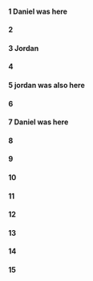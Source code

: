 #### 1 Daniel was here
#### 2
#### 3 Jordan
#### 4
#### 5 jordan was also here
#### 6
#### 7 Daniel was here
#### 8
#### 9 
#### 10
#### 11
#### 12
#### 13
#### 14
#### 15